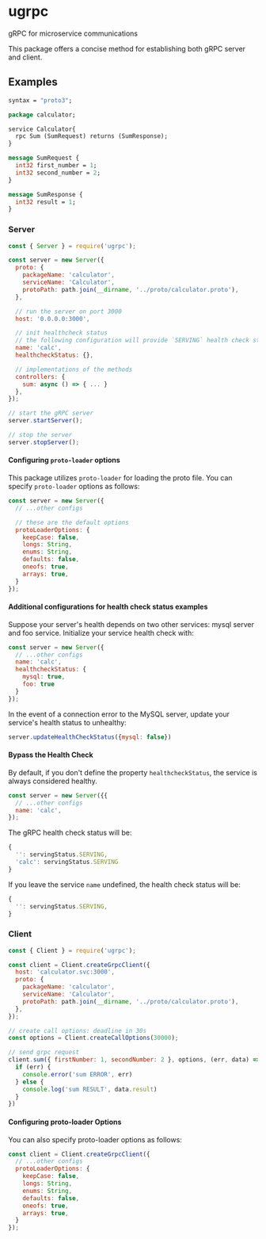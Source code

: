 # ugrpc

gRPC for microservice communications

This package offers a concise method for establishing both gRPC server and client.

## Examples

```protobuf
syntax = "proto3";

package calculator;

service Calculator{
  rpc Sum (SumRequest) returns (SumResponse);
}

message SumRequest {
  int32 first_number = 1;
  int32 second_number = 2;
}

message SumResponse {
  int32 result = 1;
}
```

### Server

```javascript
const { Server } = require('ugrpc');

const server = new Server({
  proto: {
    packageName: 'calculator',
    serviceName: 'Calculator',
    protoPath: path.join(__dirname, '../proto/calculator.proto'),
  },

  // run the server on port 3000
  host: '0.0.0.0:3000',

  // init healthcheck status
  // the following configuration will provide `SERVING` health check status for service `calc`
  name: 'calc',
  healthcheckStatus: {},

  // implementations of the methods
  controllers: {
    sum: async () => { ... }
  },
});

// start the gRPC server
server.startServer();

// stop the server
server.stopServer();
```

#### Configuring `proto-loader` options

This package utilizes `proto-loader` for loading the proto file. You can specify `proto-loader` options as follows:

```javascript
const server = new Server({
  // ...other configs

  // these are the default options
  protoLoaderOptions: {
    keepCase: false,
    longs: String,
    enums: String,
    defaults: false,
    oneofs: true,
    arrays: true,
  }
});
```

#### Additional configurations for health check status examples

Suppose your server's health depends on two other services: mysql server and foo service. Initialize your service health check with:

```javascript
const server = new Server({
  // ...other configs
  name: 'calc',
  healthcheckStatus: {
    mysql: true,
    foo: true
  }
});
```

In the event of a connection error to the MySQL server, update your service's health status to unhealthy:

```javascript
server.updateHealthCheckStatus({mysql: false})
```

#### Bypass the Health Check

By default, if you don't define the property `healthcheckStatus`, the service is always considered healthy.

```javascript
const server = new Server({{
  // ...other configs
  name: 'calc',
});
```

The gRPC health check status will be:

```javascript
{
  '': servingStatus.SERVING,
  'calc': servingStatus.SERVING
}
```

If you leave the service `name` undefined, the health check status will be:

```javascript
{
  '': servingStatus.SERVING,
}
```

### Client

```javascript
const { Client } = require('ugrpc');

const client = Client.createGrpcClient({
  host: 'calculator.svc:3000',
  proto: {
    packageName: 'calculator',
    serviceName: 'Calculator',
    protoPath: path.join(__dirname, '../proto/calculator.proto'),
  },
});

// create call options: deadline in 30s
const options = Client.createCallOptions(30000);

// send grpc request
client.sum({ firstNumber: 1, secondNumber: 2 }, options, (err, data) => {
  if (err) {
    console.error('sum ERROR', err)
  } else {
    console.log('sum RESULT', data.result)
  }
})
```

#### Configuring proto-loader Options

You can also specify proto-loader options as follows:

```javascript
const client = Client.createGrpcClient({
  // ...other configs
  protoLoaderOptions: {
    keepCase: false,
    longs: String,
    enums: String,
    defaults: false,
    oneofs: true,
    arrays: true,
  }
});
```
